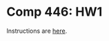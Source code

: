 Comp 446: HW1
====

Instructions are [here](https://docs.google.com/document/d/1cBlQcJNuWYtpZWcVlri0jW19RHVAMXtcVJRihL6MG48/edit?usp=sharing).
